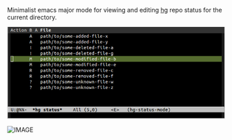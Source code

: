 Minimalist emacs major mode for viewing and editing
[hg](http://mercurial.selenic.com) repo status for the current
directory.

![screenshot](./screenshot.png)

![IMAGE](raw/master/screenshot.png)
